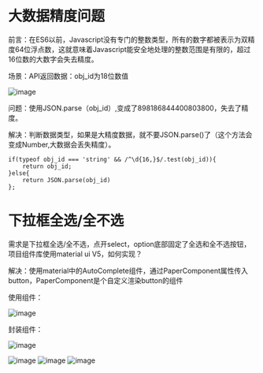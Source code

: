 # 大数据精度问题
前言：在ES6以前，Javascript没有专门的整数类型，所有的数字都被表示为双精度64位浮点数，这就意味着Javascript能安全地处理的整数范围是有限的，超过16位数的大数字会失去精度。

场景：API返回数据：obj_id为18位数值

![image](https://github.com/Lujinghui1234/Coding-Common-Error/assets/109168485/d08c40e2-15de-4fb3-ba48-6a3f01b1e967)

问题：使用JSON.parse（obj_id）,变成了898186844400803800，失去了精度。

解决：判断数据类型，如果是大精度数据，就不要JSON.parse()了（这个方法会变成Number,大数据会丢失精度）。
```
if(typeof obj_id === 'string' && /^\d{16,}$/.test(obj_id)){
    return obj_id;
}else{
    return JSON.parse(obj_id)
};
```
# 下拉框全选/全不选
需求是下拉框全选/全不选，点开select，option底部固定了全选和全不选按钮，项目组件库使用material ui V5，如何实现？

解决：使用material中的AutoComplete组件，通过PaperComponent属性传入button，PaperComponent是个自定义渲染button的组件

使用组件：

![image](https://github.com/Lujinghui1234/Coding-Difffculties/assets/109168485/78ea3754-c723-4a1b-96e2-bc358e904329)

封装组件：

![image](https://github.com/Lujinghui1234/Coding-Difffculties/assets/109168485/5993491c-ad7d-4a28-b46d-1583f371ed65)

![image](https://github.com/Lujinghui1234/Coding-Difffculties/assets/109168485/5844af85-7679-494b-86d1-c0b6b4965af4)
![image](https://github.com/Lujinghui1234/Coding-Difffculties/assets/109168485/dc43cc55-1d56-462f-b951-d152a30ae11e)
![image](https://github.com/Lujinghui1234/Coding-Difffculties/assets/109168485/78378805-bdc4-4c62-a8cb-729936eabebe)



